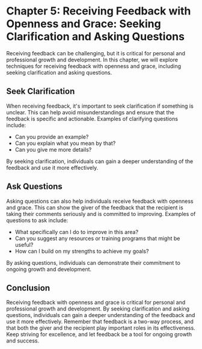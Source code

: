 Chapter 5: Receiving Feedback with Openness and Grace: Seeking Clarification and Asking Questions
=================================================================================================

Receiving feedback can be challenging, but it is critical for personal and professional growth and development. In this chapter, we will explore techniques for receiving feedback with openness and grace, including seeking clarification and asking questions.

Seek Clarification
------------------

When receiving feedback, it's important to seek clarification if something is unclear. This can help avoid misunderstandings and ensure that the feedback is specific and actionable. Examples of clarifying questions include:

* Can you provide an example?
* Can you explain what you mean by that?
* Can you give me more details?

By seeking clarification, individuals can gain a deeper understanding of the feedback and use it more effectively.

Ask Questions
-------------

Asking questions can also help individuals receive feedback with openness and grace. This can show the giver of the feedback that the recipient is taking their comments seriously and is committed to improving. Examples of questions to ask include:

* What specifically can I do to improve in this area?
* Can you suggest any resources or training programs that might be useful?
* How can I build on my strengths to achieve my goals?

By asking questions, individuals can demonstrate their commitment to ongoing growth and development.

Conclusion
----------

Receiving feedback with openness and grace is critical for personal and professional growth and development. By seeking clarification and asking questions, individuals can gain a deeper understanding of the feedback and use it more effectively. Remember that feedback is a two-way process, and that both the giver and the recipient play important roles in its effectiveness. Keep striving for excellence, and let feedback be a tool for ongoing growth and success.
